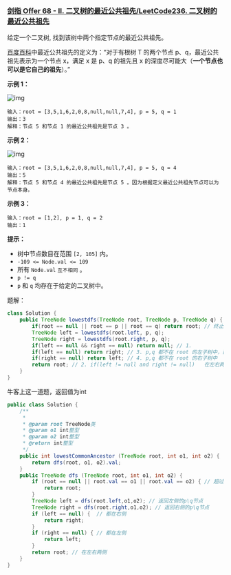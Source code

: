 ### [剑指 Offer 68 - II. 二叉树的最近公共祖先/LeetCode236. 二叉树的最近公共祖先](https://leetcode-cn.com/problems/lowest-common-ancestor-of-a-binary-tree/)

给定一个二叉树, 找到该树中两个指定节点的最近公共祖先。

[百度百科](https://baike.baidu.com/item/最近公共祖先/8918834?fr=aladdin)中最近公共祖先的定义为：“对于有根树 T 的两个节点 p、q，最近公共祖先表示为一个节点 x，满足 x 是 p、q 的祖先且 x 的深度尽可能大（**一个节点也可以是它自己的祖先**）。” 

**示例 1：**

![img](https://assets.leetcode.com/uploads/2018/12/14/binarytree.png)

```
输入：root = [3,5,1,6,2,0,8,null,null,7,4], p = 5, q = 1
输出：3
解释：节点 5 和节点 1 的最近公共祖先是节点 3 。
```

**示例 2：**

![img](https://assets.leetcode.com/uploads/2018/12/14/binarytree.png)

```
输入：root = [3,5,1,6,2,0,8,null,null,7,4], p = 5, q = 4
输出：5
解释：节点 5 和节点 4 的最近公共祖先是节点 5 。因为根据定义最近公共祖先节点可以为节点本身。
```

**示例 3：**

```
输入：root = [1,2], p = 1, q = 2
输出：1
```

**提示：**

- 树中节点数目在范围 `[2, 105]` 内。
- `-109 <= Node.val <= 109`
- 所有 `Node.val` `互不相同` 。
- `p != q`
- `p` 和 `q` 均存在于给定的二叉树中。

题解：

```java
class Solution {
    public TreeNode lowestdfs(TreeNode root, TreeNode p, TreeNode q) {
        if(root == null || root == p || root == q) return root;	// 终止条件
        TreeNode left = lowestdfs(root.left, p, q);
        TreeNode right = lowestdfs(root.right, p, q);
        if(left == null && right == null) return null; // 1.
        if(left == null) return right; // 3. p,q 都不在 root 的左子树中，直接返回 right
        if(right == null) return left; // 4. p,q 都不在 root 的右子树中
        return root; // 2. if(left != null and right != null)	在左右两侧
    }
}
```

牛客上这一道题，返回值为int

```java
public class Solution {
    /**
     * 
     * @param root TreeNode类 
     * @param o1 int整型 
     * @param o2 int整型 
     * @return int整型
     */
    public int lowestCommonAncestor (TreeNode root, int o1, int o2) {
        return dfs(root, o1, o2).val; 
    }
    public TreeNode dfs (TreeNode root, int o1, int o2) {
        if (root == null || root.val == o1 || root.val == o2) { // 超过叶子节点，或者root为p、q中的一个直接返回
            return root;
        } 
        TreeNode left = dfs(root.left,o1,o2); // 返回左侧的p\q节点
        TreeNode right = dfs(root.right,o1,o2); // 返回右侧的p\q节点
        if (left == null) {  // 都在右侧
            return right;
        }
        if (right == null) { // 都在左侧
            return left;
        }
        return root; // 在左右两侧
    }
}
```

